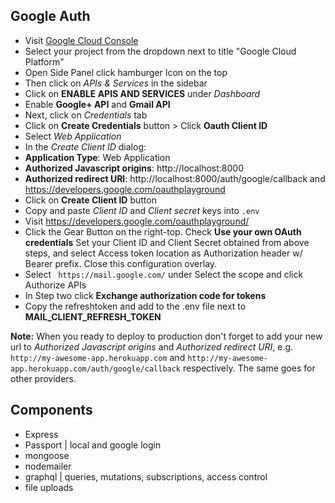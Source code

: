 ## Google Auth
- Visit [Google Cloud Console](https://cloud.google.com/console/project)
- Select your project from the dropdown next to title "Google Cloud Platform"
- Open Side Panel click hamburger Icon on the top
- Then click on *APIs & Services* in the sidebar
- Click on **ENABLE APIS AND SERVICES** under *Dashboard*
- Enable **Google+ API** and **Gmail API**
- Next, click on *Credentials* tab
- Click on **Create Credentials** button > Click **Oauth Client ID**
- Select *Web Application*
- In the *Create Client ID* dialog:
 - **Application Type**: Web Application
 - **Authorized Javascript origins**: http://localhost:8000
 - **Authorized redirect URI**: http://localhost:8000/auth/google/callback and https://developers.google.com/oauthplayground
- Click on **Create Client ID** button
- Copy and paste *Client ID* and *Client secret* keys into `.env`
- Visit https://developers.google.com/oauthplayground/
- Click the Gear Button on the right-top. Check **Use your own OAuth credentials** Set your Client ID and Client Secret obtained from above steps, and select Access token location as Authorization header w/ Bearer prefix. Close this configuration overlay.
- Select ` https://mail.google.com/` under Select the scope and click Authorize APIs
- In Step two click **Exchange authorization code for tokens**
- Copy the refreshtoken and add to the .env file next to **MAIL_CLIENT_REFRESH_TOKEN**

**Note:** When you ready to deploy to production don't forget to
add your new url to *Authorized Javascript origins* and *Authorized redirect URI*,
e.g. `http://my-awesome-app.herokuapp.com` and
`http://my-awesome-app.herokuapp.com/auth/google/callback` respectively.
The same goes for other providers.

## Components
- Express
- Passport | local and google login
- mongoose
- nodemailer
- graphql | queries, mutations, subscriptions, access control
- file uploads